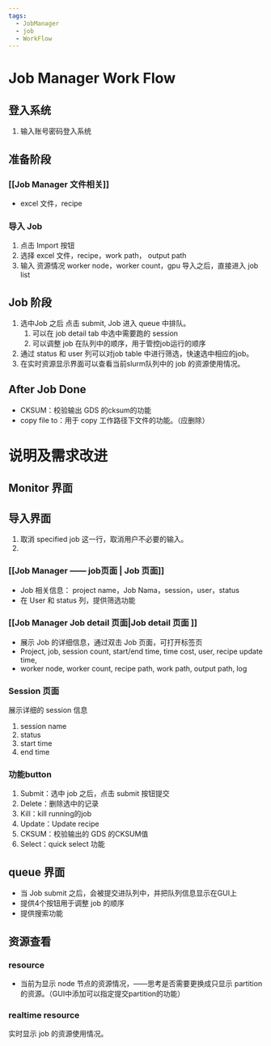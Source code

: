 ```yaml
---
tags:
  - JobManager
  - job
  - WorkFlow
---
```

# Job Manager Work Flow
## 登入系统
1. 输入账号密码登入系统

## 准备阶段

### [[Job Manager 文件相关]]
- excel 文件，recipe

### 导入 Job
1. 点击 Import 按钮
2. 选择 excel 文件，recipe，work path， output path
3. 输入 资源情况 worker node，worker count，gpu
导入之后，直接进入 job list
## Job 阶段
1. 选中Job 之后 点击 submit, Job 进入 queue 中排队。
	1. 可以在 job detail tab 中选中需要跑的 session 
	2. 可以调整 job 在队列中的顺序，用于管控job运行的顺序
2. 通过 status 和 user 列可以对job table 中进行筛选，快速选中相应的job。
3. 在实时资源显示界面可以查看当前slurm队列中的 job 的资源使用情况。
## After Job Done 
- CKSUM：校验输出 GDS 的cksum的功能
- copy file to：用于 copy 工作路径下文件的功能。（应删除）
# 说明及需求改进
## Monitor 界面
## 导入界面
1. 取消 specified job 这一行，取消用户不必要的输入。
2. 
### [[Job Manager —— job页面 | Job 页面]]
- Job 相关信息： project name，Job Nama，session，user，status
- 在 User 和 status 列，提供筛选功能
### [[Job Manager Job detail 页面|Job detail 页面 ]]
- 展示 Job 的详细信息，通过双击 Job 页面，可打开标签页
- Project, job, session count, start/end time, time cost, user, recipe update time, 
- worker node, worker count, recipe path, work path, output path, log
### Session 页面
展示详细的 session 信息
1. session name
2. status 
3. start time
4. end time
### 功能button
1. Submit：选中 job 之后，点击 submit 按钮提交
2. Delete：删除选中的记录
3. Kill：kill running的job
4. Update：Update recipe 
5. CKSUM：校验输出的 GDS 的CKSUM值
6. Select：quick select 功能

## queue 界面
- 当 Job submit 之后，会被提交进队列中，并把队列信息显示在GUI上
- 提供4个按钮用于调整 job 的顺序
- 提供搜索功能
## 资源查看
### resource
- 当前为显示 node 节点的资源情况，——思考是否需要更换成只显示 partition 的资源。（GUI中添加可以指定提交partition的功能）
### realtime resource 
实时显示 job 的资源使用情况。